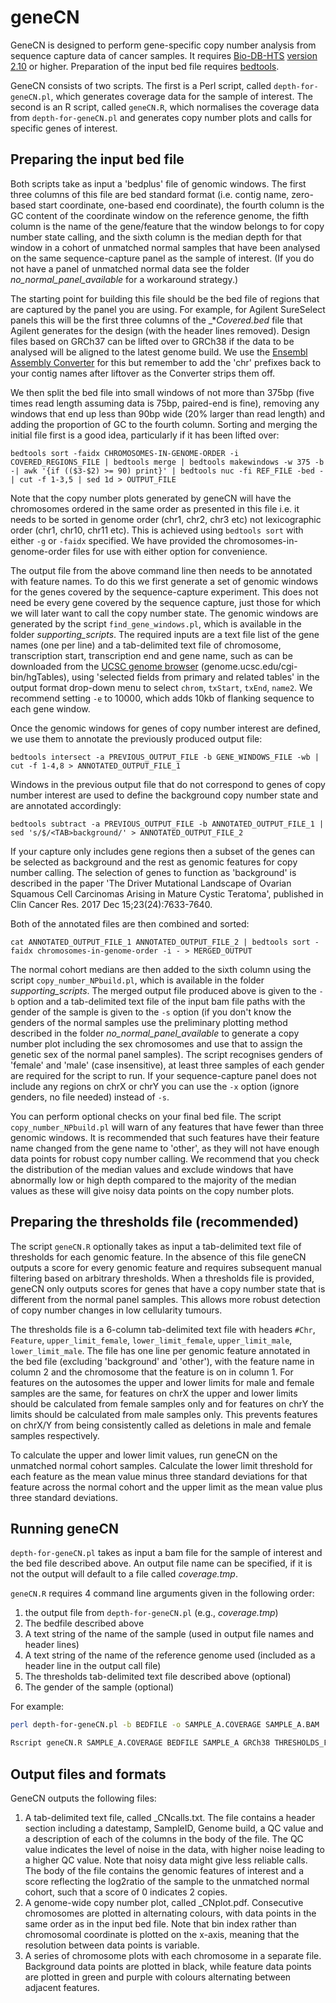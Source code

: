 ---
---
# geneCN

GeneCN is designed to perform gene-specific copy number analysis from sequence capture data of cancer samples.  It requires [Bio-DB-HTS][] [version 2.10][BDHv210] or higher. Preparation of the input bed file requires [bedtools].

[Bio-DB-HTS]: https://github.com/Ensembl/Bio-DB-HTS
[BDHv210]:    https://github.com/Ensembl/Bio-DB-HTS/releases/tag/2.10
[bedtools]:   http://bedtools.readthedocs.io/en/latest/index.html

GeneCN consists of two scripts. The first is a Perl script, called `depth-for-geneCN.pl`, which generates coverage data for the sample of interest. The second is an R script, called `geneCN.R`, which normalises the coverage data from `depth-for-geneCN.pl` and generates copy number plots and calls for specific genes of interest.

## Preparing the input bed file

Both scripts take as input a 'bedplus' file of genomic windows. The first three columns of this file are bed standard format (i.e. contig name, zero-based start coordinate, one-based end coordinate), the fourth column is the GC content of the coordinate window on the reference genome, the fifth column is the name of the gene/feature that the window belongs to for copy number state calling, and the sixth column is the median depth for that window in a cohort of unmatched normal samples that have been analysed on the same sequence-capture panel as the sample of interest. (If you do not have a panel of unmatched normal data see the folder _no_normal_panel_available_ for a workaround strategy.) 

The starting point for building this file should be the bed file of regions that are captured by the panel you are using. For example, for Agilent SureSelect panels this will be the first three columns of the _*_Covered.bed_ file that Agilent generates for the design (with the header lines removed). Design files based on GRCh37 can be lifted over to GRCh38 if the data to be analysed will be aligned to the latest genome build. We use the [Ensembl Assembly Converter][] for this but remember to add the 'chr' prefixes back to your contig names after liftover as the Converter strips them off. 

[Ensembl Assembly Converter]: http://www.ensembl.org/Homo_sapiens/Tools/AssemblyConverter

We then split the bed file into small windows of not more than 375bp (five times read length assuming data is 75bp, paired-end is fine), removing any windows that end up less than 90bp wide (20% larger than read length) and adding the proportion of GC to the fourth column. Sorting and merging the initial file first is a good idea, particularly if it has been lifted over:

    bedtools sort -faidx CHROMOSOMES-IN-GENOME-ORDER -i COVERED_REGIONS_FILE | bedtools merge | bedtools makewindows -w 375 -b -| awk '{if (($3-$2) >= 90) print}' | bedtools nuc -fi REF_FILE -bed - | cut -f 1-3,5 | sed 1d > OUTPUT_FILE

Note that the copy number plots generated by geneCN will have the chromosomes ordered in the same order as presented in this file i.e. it needs to be sorted in genome order (chr1, chr2, chr3 etc) not lexicographic order (chr1, chr10, chr11 etc). This is achieved using `bedtools sort` with either `-g` or `-faidx` specified. We have provided the chromosomes-in-genome-order files for use with either option for convenience.

The output file from the above command line then needs to be annotated with feature names. To do this we first generate a set of genomic windows for the genes covered by the sequence-capture experiment. This does not need be every gene covered by the sequence capture, just those for which we will later want to call the copy number state. The genomic windows are generated by the script `find_gene_windows.pl`, which is available in the folder _supporting_scripts_. The required inputs are a text file list of the gene names (one per line) and a tab-delimited text file of chromosome, transcription start, transcription end and gene name, such as can be downloaded from the [UCSC genome browser][] (genome.ucsc.edu/cgi-bin/hgTables), using 'selected fields from primary and related tables' in the output format drop-down menu to select `chrom`, `txStart`, `txEnd`, `name2`. We recommend setting `-e` to 10000, which adds 10kb of flanking sequence to each gene window.

[UCSC genome browser]: http://genome.ucsc.edu/cgi-bin/hgTables

Once the genomic windows for genes of copy number interest are defined, we use them to annotate the previously produced output file:

    bedtools intersect -a PREVIOUS_OUTPUT_FILE -b GENE_WINDOWS_FILE -wb | cut -f 1-4,8 > ANNOTATED_OUTPUT_FILE_1

Windows in the previous output file that do not correspond to genes of copy number interest are used to define the background copy number state and are annotated accordingly:

    bedtools subtract -a PREVIOUS_OUTPUT_FILE -b ANNOTATED_OUTPUT_FILE_1 | sed 's/$/<TAB>background/' > ANNOTATED_OUTPUT_FILE_2

If your capture only includes gene regions then a subset of the genes can be selected as background and the rest as genomic features for copy number calling. The selection of genes to function as 'background' is described in the paper 'The Driver Mutational Landscape of Ovarian Squamous Cell Carcinomas Arising in Mature Cystic Teratoma', published in Clin Cancer Res. 2017 Dec 15;23(24):7633-7640. 

Both of the annotated files are then combined and sorted:

    cat ANNOTATED_OUTPUT_FILE_1 ANNOTATED_OUTPUT_FILE_2 | bedtools sort -faidx chromosomes-in-genome-order -i - > MERGED_OUTPUT

The normal cohort medians are then added to the sixth column using the script `copy_number_NPbuild.pl`, which is available in the folder _supporting_scripts_. The merged output file produced above is given to the `-b` option and a tab-delimited text file of the input bam file paths with the gender of the sample is given to the `-s` option (if you don't know the genders of the normal samples use the preliminary plotting method described in the folder _no_normal_panel_available_ to generate a copy number plot including the sex chromosomes and use that to assign the genetic sex of the normal panel samples). The script recognises genders of 'female' and 'male' (case insensitive), at least three samples of each gender are required for the script to run. If your sequence-capture panel does not include any regions on chrX or chrY you can use the `-x` option (ignore genders, no file needed) instead of `-s`.

You can perform optional checks on your final bed file. The script `copy_number_NPbuild.pl` will warn of any features that have fewer than three genomic windows. It is recommended that such features have their feature name changed from the gene name to 'other', as they will not have enough data points for robust copy number calling. We recommend that you check the distribution of the median values and exclude windows that have abnormally low or high depth compared to the majority of the median values as these will give noisy data points on the copy number plots.

## Preparing the thresholds file (recommended)

The script `geneCN.R` optionally takes as input a tab-delimited text file of thresholds for each genomic feature. In the absence of this file geneCN outputs a score for every genomic feature and requires subsequent manual filtering based on arbitrary thresholds. When a thresholds file is provided, geneCN only outputs scores for genes that have a copy number state that is different from the normal panel samples. This allows more robust detection of copy number changes in low cellularity tumours. 

The thresholds file is a 6-column tab-delimited text file with headers `#Chr`, `Feature`, `upper_limit_female`, `lower_limit_female`, `upper_limit_male`, `lower_limit_male`. The file has one line per genomic feature annotated in the bed file (excluding 'background' and 'other'), with the feature name in column 2 and the chromosome that the feature is on in column 1. For features on the autosomes the upper and lower limits for male and female samples are the same, for features on chrX the upper and lower limits should be calculated from female samples only and for features on chrY the limits should be calculated from male samples only. This prevents features on chrX/Y from being consistently called as deletions in male and female samples respectively.

To calculate the upper and lower limit values, run geneCN on the unmatched normal cohort samples. Calculate the lower limit threshold for each feature as the mean value minus three standard deviations for that feature across the normal cohort and the upper limit as the mean value plus three standard deviations.

## Running geneCN

`depth-for-geneCN.pl` takes as input a bam file for the sample of interest and the bed file described above. An output file name can be specified, if it is not the output will default to a file called _coverage.tmp_.

`geneCN.R` requires 4 command line arguments given in the following order:

1. the output file from `depth-for-geneCN.pl` (e.g., _coverage.tmp_)
2. The bedfile described above
3. A text string of the name of the sample (used in output file names and header lines)
4. A text string of the name of the reference genome used (included as a header line in the output call file)
5. The thresholds tab-delimited text file described above (optional)
6. The gender of the sample (optional)

For example:

```sh
perl depth-for-geneCN.pl -b BEDFILE -o SAMPLE_A.COVERAGE SAMPLE_A.BAM

Rscript geneCN.R SAMPLE_A.COVERAGE BEDFILE SAMPLE_A GRCh38 THRESHOLDS_FILE female
```

## Output files and formats

GeneCN outputs the following files:
1. A tab-delimited text file, called <SAMPLEID>_CNcalls.txt. The file contains a header section including a datestamp, SampleID, Genome build, a QC value and a description of each of the columns in the body of the file. The QC value indicates the level of noise in the data, with higher noise leading to a higher QC value. Note that noisy data might give less reliable calls. The body of the file contains the genomic features of interest and a score reflecting the log2ratio of the sample to the unmatched normal cohort, such that a score of 0 indicates 2 copies.
2. A genome-wide copy number plot, called <SAMPLEID>_CNplot.pdf. Consecutive chromosomes are plotted in alternating colours, with data points in the same order as in the input bed file. Note that bin index rather than chromosomal coordinate is plotted on the x-axis, meaning that the resolution between data points is variable.
3. A series of chromosome plots with each chromosome in a separate file. Background data points are plotted in black, while feature data points are plotted in green and purple with colours alternating between adjacent features.

